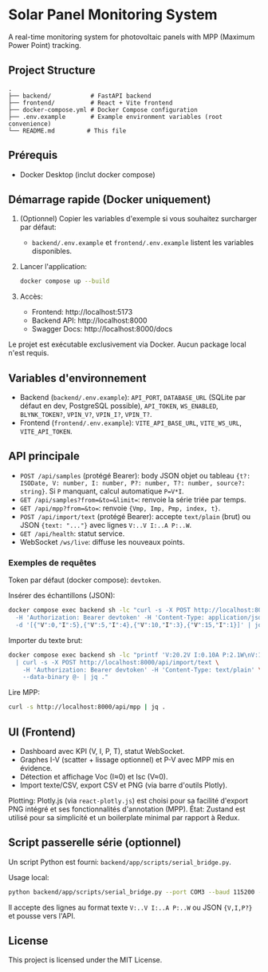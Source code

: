 # Solar Panel Monitoring System

A real-time monitoring system for photovoltaic panels with MPP (Maximum Power Point) tracking.

## Project Structure

```
.
├── backend/           # FastAPI backend
├── frontend/          # React + Vite frontend
├── docker-compose.yml # Docker Compose configuration
├── .env.example       # Example environment variables (root convenience)
└── README.md         # This file
```

## Prérequis

- Docker Desktop (inclut docker compose)

## Démarrage rapide (Docker uniquement)

1. (Optionnel) Copier les variables d'exemple si vous souhaitez surcharger par défaut:
   - `backend/.env.example` et `frontend/.env.example` listent les variables disponibles.

2. Lancer l'application:
   ```bash
   docker compose up --build
   ```

3. Accès:
   - Frontend: http://localhost:5173
   - Backend API: http://localhost:8000
   - Swagger Docs: http://localhost:8000/docs

Le projet est exécutable exclusivement via Docker. Aucun package local n'est requis.

## Variables d'environnement

- Backend (`backend/.env.example`): `API_PORT`, `DATABASE_URL` (SQLite par défaut en dev, PostgreSQL possible), `API_TOKEN`, `WS_ENABLED`, `BLYNK_TOKEN?`, `VPIN_V?`, `VPIN_I?`, `VPIN_T?`.
- Frontend (`frontend/.env.example`): `VITE_API_BASE_URL`, `VITE_WS_URL`, `VITE_API_TOKEN`.

## API principale

- `POST /api/samples` (protégé Bearer): body JSON objet ou tableau `{t?: ISODate, V: number, I: number, P?: number, T?: number, source?: string}`. Si `P` manquant, calcul automatique `P=V*I`.
- `GET /api/samples?from=&to=&limit=`: renvoie la série triée par temps.
- `GET /api/mpp?from=&to=`: renvoie `{Vmp, Imp, Pmp, index, t}`.
- `POST /api/import/text` (protégé Bearer): accepte `text/plain` (brut) ou JSON `{text: "..."}` avec lignes `V:..V I:..A P:..W`.
- `GET /api/health`: statut service.
- WebSocket `/ws/live`: diffuse les nouveaux points.

### Exemples de requêtes

Token par défaut (docker compose): `devtoken`.

Insérer des échantillons (JSON):
```bash
docker compose exec backend sh -lc "curl -s -X POST http://localhost:8000/api/samples \
  -H 'Authorization: Bearer devtoken' -H 'Content-Type: application/json' \
  -d '[{"V":0,"I":5},{"V":5,"I":4},{"V":10,"I":3},{"V":15,"I":1}]' | jq ."
```

Importer du texte brut:
```bash
docker compose exec backend sh -lc "printf 'V:20.2V I:0.10A P:2.1W\nV:1.7V I:17.24A P:28.8W\n' \
  | curl -s -X POST http://localhost:8000/api/import/text \
    -H 'Authorization: Bearer devtoken' -H 'Content-Type: text/plain' \
    --data-binary @- | jq ."
```

Lire MPP:
```bash
curl -s http://localhost:8000/api/mpp | jq .
```

## UI (Frontend)

- Dashboard avec KPI (V, I, P, T), statut WebSocket.
- Graphes I-V (scatter + lissage optionnel) et P-V avec MPP mis en évidence.
- Détection et affichage Voc (I≈0) et Isc (V≈0).
- Import texte/CSV, export CSV et PNG (via barre d'outils Plotly).

Plotting: Plotly.js (via `react-plotly.js`) est choisi pour sa facilité d'export PNG intégré et ses fonctionnalités d'annotation (MPP).
État: Zustand est utilisé pour sa simplicité et un boilerplate minimal par rapport à Redux.

## Script passerelle série (optionnel)

Un script Python est fourni: `backend/app/scripts/serial_bridge.py`.

Usage local:
```bash
python backend/app/scripts/serial_bridge.py --port COM3 --baud 115200 --api http://localhost:8000 --token devtoken
```
Il accepte des lignes au format texte `V:..V I:..A P:..W` ou JSON `{V,I,P?}` et pousse vers l'API.

## License

This project is licensed under the MIT License.
